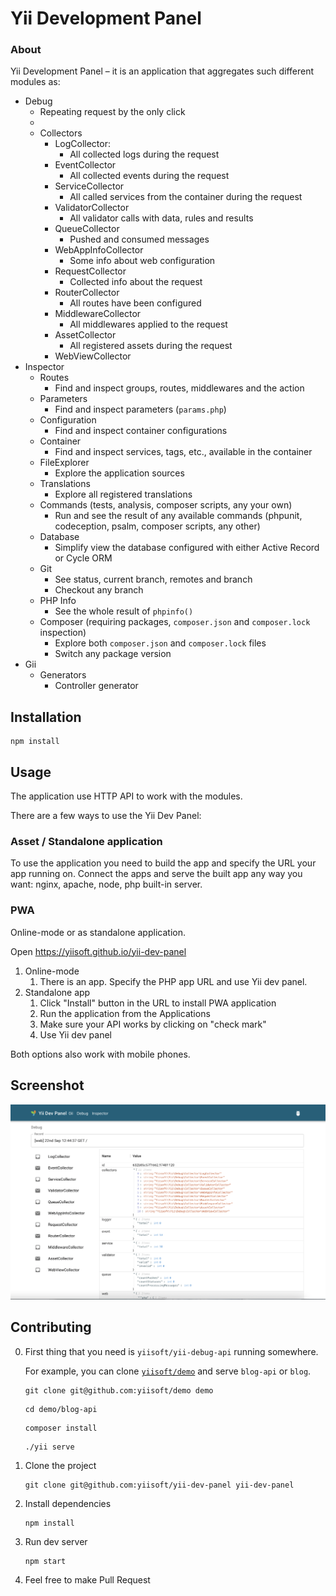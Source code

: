 # Yii Development Panel

### About

Yii Development Panel – it is an application that aggregates such different modules as:

- Debug
  - Repeating request by the only click
  - 
  - Collectors
    - LogCollector:
      - All collected logs during the request
    - EventCollector
      - All collected events during the request
    - ServiceCollector
      - All called services from the container during the request
    - ValidatorCollector
      - All validator calls with data, rules and results
    - QueueCollector
      - Pushed and consumed messages
    - WebAppInfoCollector
      - Some info about web configuration
    - RequestCollector
      - Collected info about the request
    - RouterCollector
      - All routes have been configured
    - MiddlewareCollector
      - All middlewares applied to the request
    - AssetCollector
      - All registered assets during the request
    - WebViewCollector
- Inspector
  - Routes
    - Find and inspect groups, routes, middlewares and the action
  - Parameters
     - Find and inspect parameters (`params.php`)
  - Configuration
     - Find and inspect container configurations
  - Container
     - Find and inspect services, tags, etc., available in the container
  - FileExplorer
    - Explore the application sources
  - Translations
    - Explore all registered translations
  - Commands (tests, analysis, composer scripts, any your own)
    - Run and see the result of any available commands (phpunit, codeception, psalm, composer scripts, any other)
  - Database
    - Simplify view the database configured with either Active Record or Cycle ORM
  - Git
    - See status, current branch, remotes and branch
    - Checkout any branch
  - PHP Info
    - See the whole result of `phpinfo()`
  - Composer (requiring packages, `composer.json` and `composer.lock` inspection)
    - Explore both `composer.json` and `composer.lock` files 
    - Switch any package version
- Gii
  - Generators
    - Controller generator

## Installation

```shell
npm install
```

## Usage

The application use HTTP API to work with the modules.

There are a few ways to use the Yii Dev Panel:

### Asset / Standalone application

To use the application you need to build the app and specify the URL your app running on.
Connect the apps and serve the built app any way you want: nginx, apache, node, php built-in server.

### PWA

Online-mode or as standalone application. 

Open https://yiisoft.github.io/yii-dev-panel
1. Online-mode
   1. There is an app. Specify the PHP app URL and use Yii dev panel.
2. Standalone app
   1. Click "Install" button in the URL to install PWA application
   2. Run the application from the Applications
   3. Make sure your API works by clicking on "check mark"
   4. Use Yii dev panel

Both options also work with mobile phones.

## Screenshot

![Screenshot](docs/screenshot.png)

## Contributing

0. First thing that you need is `yiisoft/yii-debug-api` running somewhere.

   For example, you can clone [`yiisoft/demo`](https://github.com/yiisoft/demo) and serve `blog-api` or `blog`.

   ```shell
   git clone git@github.com:yiisoft/demo demo
   ```

   ```shell
   cd demo/blog-api
   ```

   ```shell
   composer install
   ```

   ```shell
   ./yii serve
   ```

1. Clone the project

   ```shell
   git clone git@github.com:yiisoft/yii-dev-panel yii-dev-panel
   ```

2. Install dependencies

   ```shell
   npm install
   ```

3. Run dev server

   ```shell
   npm start
   ```

4. Feel free to make Pull Request
